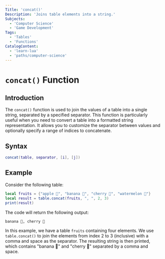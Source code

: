 ```yaml
---
Title: 'concat()'
Description: 'Joins table elements into a string.'
Subjects:
  - 'Computer Science'
  - 'Game Development'
Tags:
  - 'Tables'
  - 'Functions'
CatalogContent:
  - 'learn-lua'
  - 'paths/computer-science'
---
```


# `concat()` Function

## Introduction
The `concat()` function is used to join the values of a table into a single string, separated by a specified separator. This function is particularly useful when you need to convert a table into a formatted string representation. It allows you to customize the separator between values and optionally specify a range of indices to concatenate. 

## Syntax
```lua
concat(table, separator, [i], [j])
```

## Example

Consider the following table:

```lua
local fruits = {"apple 🍎", "banana 🍌", "cherry 🍒", "watermelon 🍉"}
local result = table.concat(fruits, ", ", 2, 3)
print(result)
```

The code will return the following output:

```shell
banana 🍌, cherry 🍒
```

In this example, we have a table `fruits` containing four elements. We use `table.concat()` to join the elements from index 2 to 3 (inclusive) with a comma and space as the separator. The resulting string is then printed, which contains "banana 🍌" and "cherry 🍒" separated by a comma and space.
